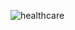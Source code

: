 ![healthcare](https://user-images.githubusercontent.com/56549800/146552030-5d216449-0ce3-4ac5-ba3a-976f22c13709.png)
